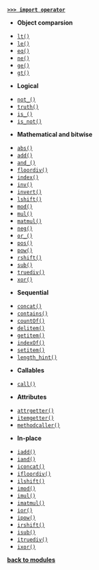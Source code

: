[**`>>> import operator`**](/modules/operator/)

- **Object comparsion**

* [`lt()`](/modules/operator/lt.md)
* [`le()`](/modules/operator/le.md)
* [`eq()`](/modules/operator/eq.md)
* [`ne()`](/modules/operator/ne.md)
* [`ge()`](/modules/operator/ge.md)
* [`gt()`](/modules/operator/gt.md)

- **Logical**

* [`not_()`](/modules/operator/not_.md)
* [`truth()`](/modules/operator/truth.md)
* [`is_()`](/modules/operator/is_.md)
* [`is_not()`](/modules/operator/is_not.md)

- **Mathematical and bitwise**

* [`abs()`](/modules/operator/abs.md)
* [`add()`](/modules/operator/add.md)
* [`and_()`](/modules/operator/and_.md)
* [`floordiv()`](/modules/operator/floordiv.md)
* [`index()`](/modules/operator/index.md)
* [`inv()`](/modules/operator/inv.md)
* [`invert()`](/modules/operator/invert.md)
* [`lshift()`](/modules/operator/lshift.md)
* [`mod()`](/modules/operator/mod.md)
* [`mul()`](/modules/operator/mul.md)
* [`matmul()`](/modules/operator/matmul.md)
* [`neg()`](/modules/operator/neg.md)
* [`or_()`](/modules/operator/or_.md)
* [`pos()`](/modules/operator/pos.md)
* [`pow()`](/modules/operator/pow.md)
* [`rshift()`](/modules/operator/rshift.md)
* [`sub()`](/modules/operator/sub.md)
* [`truediv()`](/modules/operator/truediv.md)
* [`xor()`](/modules/operator/xor.md)

- **Sequential**

* [`concat()`](/modules/operator/concat.md)
* [`contains()`](/modules/operator/contains.md)
* [`countOf()`](/modules/operator/countOf.md)
* [`delitem()`](/modules/operator/delitem.md)
* [`getitem()`](/modules/operator/getitem.md)
* [`indexOf()`](/modules/operator/indexOf.md)
* [`setitem()`](/modules/operator/setitem.md)
* [`length_hint()`](/modules/operator/length_hint.md)

- **Callables**

* [`call()`](/modules/operator/call.md)

- **Attributes**

* [`attrgetter()`](/modules/operator/attrgetter.md)
* [`itemgetter()`](/modules/operator/itemgetter.md)
* [`methodcaller()`](/modules/operator/methodcaller.md)

- **In-place**

* [`iadd()`](/modules/operator/iadd.md)
* [`iand()`](/modules/operator/iand.md)
* [`iconcat()`](/modules/operator/iconcat.md)
* [`ifloordiv()`](/modules/operator/ifloordiv.md)
* [`ilshift()`](/modules/operator/ilshift.md)
* [`imod()`](/modules/operator/imod.md)
* [`imul()`](/modules/operator/imul.md)
* [`imatmul()`](/modules/operator/imatmul.md)
* [`ior()`](/modules/operator/ior.md)
* [`ipow()`](/modules/operator/ipow.md)
* [`irshift()`](/modules/operator/irshift.md)
* [`isub()`](/modules/operator/isub.md)
* [`itruediv()`](/modules/operator/itruediv.md)
* [`ixor()`](/modules/operator/ixor.md)

[**back to modules**](/modules/)